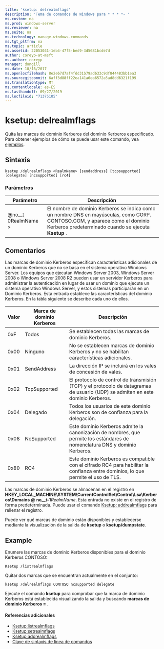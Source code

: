 ```yaml
---
title: 'ksetup: delrealmflags'
description: 'Tema de comandos de Windows para * * * *- '
ms.custom: na
ms.prod: windows-server
ms.reviewer: na
ms.suite: na
ms.technology: manage-windows-commands
ms.tgt_pltfrm: na
ms.topic: article
ms.assetid: 22053041-1eb4-47f5-bed9-3d5681bcde7d
author: coreyp-at-msft
ms.author: coreyp
manager: dongill
ms.date: 10/16/2017
ms.openlocfilehash: 8e2e67d7af4fdd31b79ad633c9df844483bb1ea3
ms.sourcegitcommit: 6aff3d88ff22ea141a6ea6572a5ad8dd6321f199
ms.translationtype: MT
ms.contentlocale: es-ES
ms.lasthandoff: 09/27/2019
ms.locfileid: "71375105"
---
```

# <a name="ksetupdelrealmflags"></a>ksetup: delrealmflags



Quita las marcas de dominio Kerberos del dominio Kerberos especificado.  Para obtener ejemplos de cómo se puede usar este comando, vea [ejemplos](#BKMK_Examples).

## <a name="syntax"></a>Sintaxis

```
ksetup /delrealmflags <RealmName> [sendaddress] [tcpsupported] [delegate] [ncsupported] [rc4]
```

### <a name="parameters"></a>Parámetros

|Parámetro|Descripción|
|---------|-----------|
|@no__t 0RealmName >|El nombre de dominio Kerberos se indica como un nombre DNS en mayúsculas, como CORP. CONTOSO.COM, y aparece como el dominio Kerberos predeterminado cuando se ejecuta **Ksetup** .|

## <a name="remarks"></a>Comentarios

Las marcas de dominio Kerberos especifican características adicionales de un dominio Kerberos que no se basa en el sistema operativo Windows Server. Los equipos que ejecutan Windows Server 2003, Windows Server 2008 o Windows Server 2008 R2 pueden usar un servidor Kerberos para administrar la autenticación en lugar de usar un dominio que ejecute un sistema operativo Windows Server, y estos sistemas participarán en un Dominio Kerberos. Esta entrada establece las características del dominio Kerberos. En la tabla siguiente se describe cada uno de ellos.

|Valor|Marca de dominio Kerberos|Descripción|
|-----|----------|-----------|
|0xF|Todos|Se establecen todas las marcas de dominio Kerberos.|
|0x00|Ninguno|No se establecen marcas de dominio Kerberos y no se habilitan características adicionales.|
|0x01|SendAddress|La dirección IP se incluirá en los vales de concesión de vales.|
|0x02|TcpSupported|El protocolo de control de transmisión (TCP) y el protocolo de datagramas de usuario (UDP) se admiten en este dominio Kerberos.|
|0x04|Delegado|Todos los usuarios de este dominio Kerberos son de confianza para la delegación.|
|0x08|NcSupported|Este dominio Kerberos admite la canonización de nombres, que permite los estándares de nomenclatura DNS y dominio Kerberos.|
|0x80|RC4|Este dominio Kerberos es compatible con el cifrado RC4 para habilitar la confianza entre dominios, lo que permite el uso de TLS.|

Las marcas de dominio Kerberos se almacenan en el registro en **HKEY_LOCAL_MACHINE\SYSTEM\CurrentControlSet\Control\Lsa\Kerberos\Domains @ no__t-1**<em>RealmName</em>. Esta entrada no existe en el registro de forma predeterminada. Puede usar el comando [Ksetup: addrealmflags](ksetup-addrealmflags.md) para rellenar el registro.

Puede ver qué marcas de dominio están disponibles y establecerse mediante la visualización de la salida de **ksetup** o **ksetup/dumpstate**.

## <a name="BKMK_Examples"></a>Example

Enumere las marcas de dominio Kerberos disponibles para el dominio Kerberos CONTOSO:
```
Ksetup /listrealmflags
```
Quitar dos marcas que se encuentran actualmente en el conjunto:
```
ksetup /delrealmflags CONTOSO ncsupported delegate
```
Ejecute el comando **ksetup** para comprobar que la marca de dominio Kerberos está establecida visualizando la salida y buscando **marcas de dominio Kerberos =** .

#### <a name="additional-references"></a>Referencias adicionales

-   [Ksetup:listrealmflags](ksetup-listrealmflags.md)
-   [Ksetup:setrealmflags](ksetup-setrealmflags.md)
-   [Ksetup:addrealmflags](ksetup-addrealmflags.md)
-   [Clave de sintaxis de línea de comandos](command-line-syntax-key.md)